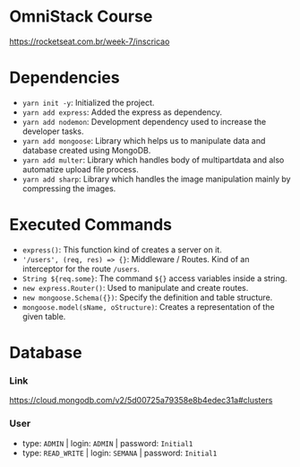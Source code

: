 # OmniStack Course
https://rocketseat.com.br/week-7/inscricao

# Dependencies
- `yarn init -y`: Initialized the project.
- `yarn add express`: Added the express as dependency.
- `yarn add nodemon`: Development dependency used to increase the developer tasks.
- `yarn add mongoose`: Library which helps us to manipulate data and database created using MongoDB.
- `yarn add multer`: Library which handles body of multipartdata and also automatize upload file process.
- `yarn add sharp`: Library which handles the image manipulation mainly by compressing the images.

# Executed Commands
- `express()`: This function kind of creates a server on it.
- `'/users', (req, res) => {}`: Middleware / Routes. Kind of an interceptor for the route `/users`.
- `String ${req.some}`: The command `${}` access variables inside a string.
- `new express.Router()`: Used to manipulate and create routes.
- `new mongoose.Schema({})`: Specify the definition and table structure.
- `mongoose.model(sName, oStructure)`: Creates a representation of the given table.


# Database

### Link
https://cloud.mongodb.com/v2/5d00725a79358e8b4edec31a#clusters

### User
- type: `ADMIN` | login: `ADMIN` | password: `Initial1`
- type: `READ_WRITE` | login: `SEMANA` | password: `Initial1`
